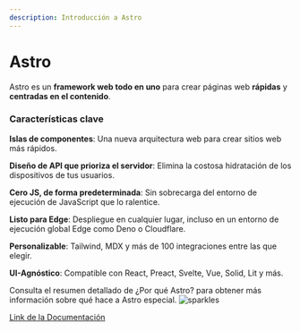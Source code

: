 ```yaml
---
description: Introducción a Astro
---
```


# Astro

Astro es un **framework web todo en uno** para crear páginas web **rápidas** y **centradas en el contenido**.



### Características clave

**Islas de componentes**: Una nueva arquitectura web para crear sitios web más rápidos.

**Diseño de API que prioriza el servidor**: Elimina la costosa hidratación de los dispositivos de tus usuarios.

**Cero JS, de forma predeterminada**: Sin sobrecarga del entorno de ejecución de JavaScript que lo ralentice.

**Listo para Edge**: Despliegue en cualquier lugar, incluso en un entorno de ejecución global Edge como Deno o Cloudflare.

**Personalizable**: Tailwind, MDX y más de 100 integraciones entre las que elegir.

**UI-Agnóstico**: Compatible con React, Preact, Svelte, Vue, Solid, Lit y más.

Consulta el resumen detallado de ¿Por qué Astro? para obtener más información sobre qué hace a Astro especial. ![sparkles](https://github.githubassets.com/images/icons/emoji/unicode/2728.png)



[Link de la Documentación](https://docs.astro.build/es/)

